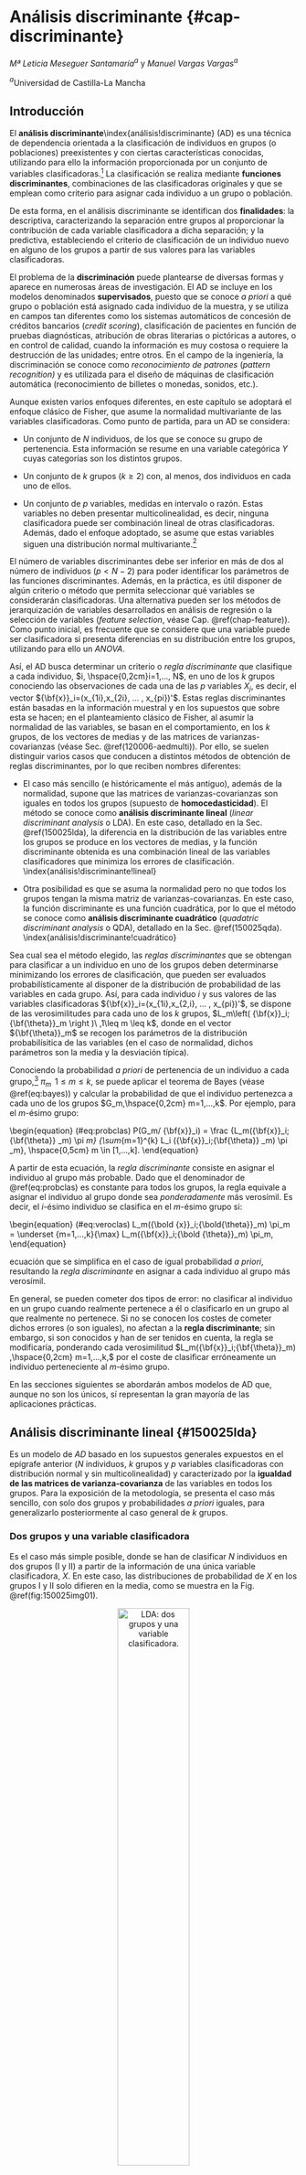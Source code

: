 

# Análisis discriminante {#cap-discriminante}

*Mª Leticia Meseguer Santamaría*$^{a}$ y *Manuel Vargas Vargas*$^{a}$

$^{a}$Universidad de Castilla-La Mancha

## Introducción

El **análisis discriminante**\index{análisis!discriminante} (AD) es una técnica de dependencia orientada a la clasificación de individuos en grupos (o poblaciones) preexistentes y con ciertas características conocidas, utilizando para ello la información proporcionada por un conjunto de variables clasificadoras.[^discri1] La clasificación se realiza mediante **funciones discriminantes**, combinaciones de las clasificadoras originales y que se emplean como criterio para asignar cada individuo a un grupo o población. 

[^discri1]: La referencia a individuos es en sentido amplio, entendiéndose por individuos no solo personas, sino también objetos, entes, elementos, casos, etc.

De esta forma, en el análisis discriminante se identifican dos **finalidades**: la descriptiva, caracterizando la separación entre grupos al proporcionar la contribución de cada variable clasificadora a dicha separación; y la predictiva, estableciendo el criterio de clasificación de un individuo nuevo en alguno de los grupos a partir de sus valores para las variables clasificadoras.

El problema de la **discriminación** puede plantearse de diversas formas y aparece en numerosas áreas de investigación. El AD se incluye en los modelos denominados **supervisados**, puesto que se conoce *a priori* a qué grupo o población está asignado cada individuo de la muestra, y se utiliza en campos tan diferentes como los sistemas automáticos de concesión de créditos bancarios (*credit scoring*), clasificación de pacientes en función de pruebas diagnósticas, atribución de obras literarias o pictóricas a autores, o en control de calidad, cuando la información es muy costosa o requiere la destrucción de las unidades; entre otros. En el campo de la ingeniería, la discriminación se conoce como *reconocimiento de patrones* (*pattern recognition)* y es utilizada para el diseño de máquinas de clasificación automática (reconocimiento de billetes o monedas, sonidos, etc.).

Aunque existen varios enfoques diferentes, en este capítulo se adoptará el enfoque clásico de Fisher, que asume la normalidad multivariante de las variables clasificadoras. Como punto de partida, para un AD se considera:

- Un conjunto de *N* individuos, de los que se conoce su grupo de pertenencia. Esta información se resume en una variable categórica $Y$ cuyas categorías son los distintos grupos.

- Un conjunto de *k* grupos ($k \geq 2$) con, al menos, dos individuos en cada uno de ellos.

- Un conjunto de *p* variables, medidas en intervalo o razón. Estas variables no deben presentar multicolinealidad, es decir, ninguna clasificadora puede ser combinación lineal de otras clasificadoras. Además, dado el enfoque adoptado, se asume que estas variables siguen una distribución normal multivariante.[^discri2] 

[^discri2]: Este supuesto garantiza que el método clásico propuesto por Fisher es óptimo. En la práctica, el AD es robusto frente a incumplimientos de la normalidad *p*-dimensional, por lo que también se aplica en muchos casos donde no se puede garantizar este requisito.

El número de variables discriminantes debe ser inferior en más de dos al número de individuos ($p<N-2$) para poder identificar los parámetros de las funciones discriminantes. Además, en la práctica, es útil disponer de algún criterio o método que permita seleccionar qué variables se considerarán clasificadoras. Una alternativa pueden ser los métodos de jerarquización de variables desarrollados en análisis de regresión o la selección de variables (*feature selection*,  véase Cap. \@ref(chap-feature)). Como punto inicial, es frecuente que se considere que una variable puede ser clasificadora si presenta diferencias en su distribución entre los grupos, utilizando para ello un *ANOVA*.


Así, el AD busca determinar un criterio o *regla discriminante* que clasifique a cada individuo, $i, \hspace{0,2cm}i=1,..., N$, en uno de los $k$ grupos conociendo las observaciones de cada una de las $p$ variables $X_j$, es decir, el vector ${\bf{x}}_i=(x_{1i},x_{2i}, ... , x_{pi})'$. Estas reglas discriminantes están basadas en la información muestral y en los supuestos que sobre esta se hacen; en el planteamiento clásico de Fisher, al asumir la normalidad de las variables, se basan en el comportamiento, en los $k$ grupos, de los vectores de medias y de las matrices de varianzas-covarianzas (véase Sec. \@ref(120006-aedmulti)). Por ello, se suelen distinguir varios casos que conducen a distintos métodos de obtención de reglas discriminantes, por lo que reciben nombres diferentes:

- El caso más sencillo (e históricamente el más antiguo), además de la normalidad, supone que las matrices de varianzas-covarianzas son iguales en todos los grupos (supuesto de **homocedasticidad**). El método se conoce como **análisis discriminante lineal** (*linear discriminant analysis* o LDA). En este caso, detallado en la Sec. \@ref(150025lda), la diferencia en la distribución de las variables entre los grupos se produce en los vectores de medias, y la función discriminante obtenida es una combinación lineal de las variables clasificadores que minimiza los errores de clasificación. \index{análisis!discriminante!lineal}

- Otra posibilidad es que se asuma la normalidad pero no que todos los grupos tengan la misma matriz de varianzas-covarianzas. En este caso, la función discriminante es una función cuadrática, por lo que el método se conoce como **análisis discriminante cuadrático** (*quadatric discriminant analysis* o QDA), detallado en la Sec. \@ref(150025qda). \index{análisis!discriminante!cuadrático}


Sea cual sea el método elegido, las *reglas discriminantes* que se obtengan para clasificar a un individuo en uno de los grupos deben determinarse minimizando los errores de clasificación, que pueden ser evaluados probabilísticamente al disponer de la distribución de probabilidad de las variables en cada grupo. Así, para cada individuo $i$ y sus valores de las variables clasificadoras ${\bf{x}}_i=(x_{1i},x_{2,i}, ... , x_{pi})'$,  se dispone de las verosimilitudes para cada uno de los $k$ grupos, $L_m\left( {\bf{x}}_i;{\bf{\theta}}_m \right )\ ,1\leq m \leq k$, donde en el vector ${\bf{\theta}}_m$ se recogen los parámetros de la distribución probabilísitica de las variables (en el caso de normalidad, dichos parámetros son la media y la desviación típica).


Conociendo la probabilidad *a priori* de pertenencia de un individuo a cada grupo,[^discri3] $\pi_m \, \ 1 \leq m \leq k$, se puede aplicar el teorema de Bayes (véase \@ref(eq:bayes)) y calcular la probabilidad de que el individuo pertenezca a cada uno de los  grupos $G_m,\hspace{0,2cm} m=1,...,k$. Por ejemplo, para el *m*-ésimo grupo:

[^discri3]: Lo habitual es que la probabilidad *a priori* de pertenencia de un individuo a un grupo
sea $\pi _m = {{1}\over{k}},\hspace{0,2cm} m=1,...,k$, cualquiera que sea el grupo, o bien proporcional al tamaño del grupo.

\begin{equation}
(\#eq:probclas)
P(G_m/ {\bf{x}}_i) = \frac {L_m({\bf{x}}_i;{\bf{\theta}} _m) \pi _m} {\sum_{m=1}^{k} L_i ({\bf{x}}_i;{\bf{\theta}} _m) \pi _m}, \hspace{0,5cm} m \in [1,...,k].
\end{equation}


A partir de esta ecuación, la *regla discriminante* consiste en asignar el individuo al grupo más probable. Dado que el denominador de \@ref(eq:probclas) es constante para todos los grupos, la regla equivale a asignar el individuo al grupo donde sea *ponderadamente* más verosímil. Es decir, el *i*-ésimo individuo se clasifica en el *m*-ésimo grupo si:

\begin{equation}
(\#eq:veroclas)
 L_m({\bold {x}}_i;{\bold{\theta}}_m) \pi_m = \underset {m=1,...,k}{\max} L_m({\bf{x}}_i;{\bold {\theta}}_m) \pi_m,
\end{equation}

ecuación que se simplifica en el caso de igual probabilidad *a priori*, resultando la *regla discriminante* en asignar a cada individuo al grupo más verosímil.



En general, se pueden cometer dos tipos de error: no clasificar al individuo en un grupo cuando realmente pertenece a él o clasificarlo en un grupo al que realmente no pertenece. Si no se conocen los costes de cometer dichos errores (o son iguales), no afectan a la **regla discriminante**; sin embargo, si son conocidos y han de ser tenidos en cuenta, la regla se modificaría, ponderando cada verosimilitud $L_m({\bf{x}}_i;{\bf{\theta}}_m) ,\hspace{0,2cm} m=1,...,k,$ por el coste de clasificar erróneamente un individuo perteneciente al *m*-ésimo grupo.

En las secciones siguientes se abordarán ambos modelos de AD que, aunque no son los únicos, sí representan la gran mayoría de las aplicaciones prácticas.

## Análisis discriminante lineal {#150025lda}

Es un modelo de *AD* basado en los supuestos generales expuestos en el epígrafe anterior ($N$ individuos, $k$ grupos y $p$ variables clasificadoras con distribución normal y sin multicolinealidad) y caracterizado por la **igualdad de las matrices de varianza-covarianza** de las variables en todos los grupos. Para la exposición de la metodología, se presenta el caso más sencillo, con solo dos grupos y probabilidades *a priori* iguales, para generalizarlo posteriormente al caso general de $k$ grupos. 

### Dos grupos y una variable clasificadora
  
Es el caso más simple posible, donde se han de clasificar $N$ individuos en dos grupos (I y II) a partir de la información de una única variable clasificadora, $X$. En este caso, las distribuciones de probabilidad de $X$ en los grupos I y II solo difieren en la media, como se muestra en la Fig. \@ref(fig:150025img01).

<div class="figure" style="text-align: center">
<img src="img/150025img01.png" alt="LDA: dos grupos y una variable clasificadora." width="50%" />
<p class="caption">(\#fig:150025img01)LDA: dos grupos y una variable clasificadora.</p>
</div>

La **regla discriminante** consistirá en asignar cada individuo al grupo con mayor verosimilitud \@ref(eq:veroclas). Como se aprecia, esta regla divide la recta real en dos partes, a la izquierda y a la derecha de $C$, que es el el valor de la recta correspondiente al corte entre las funciones de densidad de los grupos I y II:

\begin{equation}
C=\frac{\overline{x}_I+\overline{x}_{II}}{2},
\end{equation}

quedando la asignación de cada individuo como sigue:[^discri4]

\begin{equation}
\text{si } x_i<C \in \text{ Grupo I y si } x_i>C \in \text{ Grupo II}.
\end{equation}  

[^discri4]: De forma intuitiva, se asigna cada individuo al grupo cuya media está más cercana al valor de la variable. Esta interpretación se generaliza a más variables clasificadoras, asignando cada individuo al grupo cuyo centroide esté más cercano a él. Si la probabilidad *a priori* fuese proporcional al tamaño de los grupos, el punto de corte se calcularía como $C=\frac{n_I\bar{x}_I+n_{II}\bar{x}_{II}}{N}$.

Las probabilidades de los errores que se pueden cometer en la asignación corresponderían a las áreas resaltadas en rojo (individuo asignado al grupo I cuando realmente pertenece al grupo II) y en verde (individuo asignado al grupo II cuando realmente pertenece al grupo I), constituyendo la zona de error de clasificación.[^discri5bis]

[^discri5bis]: Nótese que el menor error de clasificación se obtiene para el punto de corte correspondiente a la intersección de las distribuciones de los dos grupos; sobre la Fig. \@ref(fig:150025img01) se intuye que cualquier desplazamiento del punto de corte reduce uno de los dos errores, pero aumenta en mayor medida el otro.

### Dos grupos y dos variables clasificadoras 

Si, bajo los mismos supuestos, se dispone de dos variables clasificadoras, $X_1$ y $X_2$, se proyectan los elipsoides de ambos grupos sobre las dos variables y se obtiene la Fig. \@ref(fig:150025img02):

<div class="figure" style="text-align: center">
<img src="img/150025img02.png" alt="LDA: dos grupos y dos variables clasificadoras." width="50%" />
<p class="caption">(\#fig:150025img02)LDA: dos grupos y dos variables clasificadoras.</p>
</div>

Se obtienen, sobre cada variable, zonas de error de clasificación amplias (marcadas en amarillo) que conllevarán errores de clasificación grandes. Sin embargo, si se proyectan ambos elipsoides sobre un nuevo *eje*, obtenido como una combinación lineal de ambas variables clasificadoras ($w_1X_1 + w_2X_2 - D = 0$), es posible reducir la zona de error de clasificación y, como consecuencia, la probabilidad de error de clasificación.

El problema de la obtención de la combinación lineal que minimiza la probabilidad de error de clasificación fue resuelto por Fisher buscando la **función discriminante** que maximiza la separación entre ambos grupos, maximizando la distancia entre sus centroides y minimizando la variabilidad dentro de cada grupo. El procedimiento se detalla para el caso general de $p$ variables.

### Dos grupos y *p* variables clasificadoras 
  
El objetivo es encontrar una **regla discriminante** que permita **separar** ambos grupos. En otros términos, el objetivo es encontrar la **función discriminante de Fisher**, que se plantea como una combinación lineal de las $p$ variables clasificadoras:
\index{función!discriminante de Fisher}

\begin{equation}
D=w_1X_1+w_2X_2+...+w_pX_p,
\end{equation}

que asigna al individuo *i*-ésimo una **puntuación discriminante** $D_i=w_1X_{1i}+w_2X_{2i}+...+w_pX_{pi}$; expresando matricialmente estas puntuaciones en diferencias respecto a las medias, se tiene que:

\begin{equation}
(\#eq:discr)
\begin{pmatrix} D_1 - \bar{D} \\ D_2 - \bar{D} \\ \vdots \\ {D}_N - \bar{D} \end{pmatrix} = \begin{pmatrix} X_{11} - \bar{X}_1 & X_{21} - \bar{X}_2 & \cdots & X_{p1} - \bar{X}_p \\ X_{12} - \bar{X}_1 & X_{22} - \bar{X}_2 & \cdots & X_{p2} - \bar{X}_p \\ \vdots & \vdots & \ddots & \vdots \\ X_{1N} - \bar{X}_1 & X_{2N} - \bar{X}_2 & \cdots & X_{pN} - \bar{X}_p \\ \end{pmatrix} \ \begin{pmatrix} w_1 \\ w_2 \\ \vdots \\ w_p \\ \end{pmatrix}.
\end{equation}

donde $\bar{D}= w_1\bar{X}_1+ w_2\bar{X}_2+...+w_p\bar{X}_p$, por ser $D$ una combinación lineal de variables normales. En notación abreviada, la ecuación \@ref(eq:discr) se puede expresar como ${\bf{d}}^{*}={{\bf{X}}^{*}}\bf{w}$.

La suma de cuadrados de las desviaciones de la función discriminante respecto a su media quedaría entonces como:


\begin{equation}
(\#eq:discrm)
{\bf{d}}^{*\prime} {\bf{d}}^{*}= {\bf{w}}^{\prime} {\bf{X}}^{*\prime} \bf{X}^{*}\bf{w},
\end{equation}

donde ${\bf{X}}^{*\prime} {\bf{X}}^{*}$ es la matriz simétrica de las desviaciones cuadráticas de las variables clasificadoras respecto a sus medias (o matriz **suma de cuadrados y productos cruzados**, SCPC). Esta matriz se puede descomponer en la suma de dos matrices: la SCPC **entregrupos** o **intergrupos**, $\bf{F}$, y la SCPC **residual** o **intragrupos**, $\bf{U}$, por lo que la ecuación \@ref(eq:discrm) se puede reexpresar como:

\begin{equation}
(\#eq:discrp)
{\bf{d}}^{*\prime} {\bf{d}}^{*}={\bf{w}}^{\prime} \bf{Fw}+ {\bf{w}}^{\prime} \bf{Uw}.
\end{equation}

Fisher propuso determinar el vector de pesos, $\bf{w}$, buscando que se produzca la máxima discriminación entre los grupos, maximizando la variabilidad entre grupos respecto a la variabilidad intragrupos, es decir:


\begin{equation}
(\#eq:discanova)
\max \frac{{\bf{w}}^{\prime} \bf{Fw}} {{\bf{w}}^{\prime} \bf{Uw}}.
\end{equation}

Como esta expresión es invariante frente a cambios de escala, maximizar \@ref(eq:discanova) es equivalente a maximizar ${\bf{w}}^{\prime} \bf{Fw}$ con la condición ${\bf{w}}^{\prime} \bf{Uw} =1$ que, aplicando los multiplicadores de Lagrange, implica:

\begin{equation}
\begin{array}{crl}
L= {\bf{w}}^{\prime} {\bf{Fw}} - \lambda ({{\bf{w}}^{\prime} {\bf{Uw}}}-{1}) \Rightarrow \frac{\partial L}{\partial {\bf{w}}}=2{\bf{Fw}}-2\lambda\bf{Uw}=\bf{0} \Rightarrow \\
\Rightarrow \bf{Fw}=\lambda \bf{Uw} \Rightarrow {\bf{(U}}^{-1} \bf{F)w}=\lambda \bf{w}. \\
\end{array}
\end{equation}

Así, el autovector asociado al mayor autovalor de la matriz $\textbf{U}^{-1}\textbf{F}$ proporcionará los coeficientes de la **función discriminante lineal de Fisher** que mejor separa ambos grupos.

El **punto de corte (C)** se obtiene evaluando la función discriminante en la media de cada grupo y calculando la media de las medias grupales ponderadas por el tamaño del grupo:

\begin{equation}
\begin{array}{crl}
\bar{D}_I=w_1\bar{X}_{1I}+w_2\bar{X}_{2I}+...+w_p\bar{X}_{pI} \\ 
\bar{D}_{II}=w_1\bar{X}_{1II}+w_2\bar{X}_{2II}+...+w_p\bar{X}_{pII}, \\ 
\end{array}
\end{equation}

\begin{equation}
C= \frac{n_I \bar{D}_I + n_{II} \bar{D}_{II}}{N}, 
\end{equation}

y el **criterio de asignación para el $i$-ésimo individuo**, es:

\begin{equation}
\text{si } \ D_i<C \in \text{ Grupo I   y   si } D_i>C \in \text{ Grupo II}.
\end{equation}



### *k* grupos y *p* variables

En caso de existir más de dos grupos, la generalización del caso anterior es relativamente sencilla. Siguiendo la misma idea utilizada para dos grupos, se debe obtener un número de **funciones discriminantes de Fisher** suficiente para separar lo más posible los $k$ grupos; este número es $T=\min {(k-1,p)}$.[^discri5]

[^discri5]: Para separar linealmente $k$ grupos hacen falta $k-1$ hiperplanos, pero su obtención está también limitada por el número $p$ de variables clasificadoras.

Cada una de las $T$ funciones discriminantes es una combinación lineal de las $p$ variables clasificadoras:

\begin{equation}
D_t=w_{t1}X_1+w_{t2}X_2+...+w_{tp}X_p\hspace{0,5cm} t=1,...T,
\end{equation}

donde se exige que el coeficiente de correlación lineal entre cada dos funciones discriminantes distintas sea nulo.

La suma de cuadrados de las desviaciones de la matriz $\textbf{D}$ de funciones discriminantes respecto a sus medias tendría una expresión equivalente a la ecuación \@ref(eq:discrm):

\begin{equation}
(\#eq:discrmg) 
\bf{D}^{*\prime} {\bf{D}}^{*}= {\bf{W}}^{\prime} {\bf{X}}^{* \prime}{\bf{XW}}.
\end{equation}

Para que las funciones discriminen lo máximo posible a los $k$ grupos, las combinaciones lineales han de maximizar la variabilidad entre los grupos respecto a la variabilidad intragrupos, en un razonamiento análogo al expuesto en la ecuación \@ref(eq:discanova):

\begin{equation}
(\#eq:discanova)
\max \frac{{\bf{W}}^{\prime} \bf{FW}} {{\bf{W}}^{\prime} \bf{UW}}.
\end{equation}

Al tratarse de una función homogénea, la maximización de \@ref(eq:discanova)  equivale a maximizar ${\bf{W}}^{\prime}\bf{FW}$ con la condición ${{\bf{W}}^{\prime}\bf{UW}}=1$, que, aplicando los multiplicadores de Lagrange, implica:

\begin{equation}
\begin{array}{crl}
L= {\bf{W}}^{\prime} {\bf{FW}} - \lambda ({{\bf{W}}^{\prime} {\bf{UW}}}-{1}) \Rightarrow \frac{\partial L}{\partial {\bf{w}}}=2{\bf{FW}}-2\lambda\bf{UW}=\bf{0} \Rightarrow \\
\Rightarrow \bf{FW}=\lambda {\bf{UW}} \Rightarrow {({\bf{U}}^{-1} {\bf{F}}}){W}=\lambda \bf{w}. \\
\end{array}
\end{equation}


Por tanto, el autovector asociado al mayor autovalor de la matriz $\textbf{U}^{-1}\textbf{F}$ (generalmente no simétrica) proporciona los coeficientes de la **primera función discriminante lineal de Fisher**, siendo el autovalor la proporción de la varianza total explicada por las $T$ funciones discriminantes que recoge la primera función.

Para obtener el resto de funciones discriminantes, basta con ir eligiendo los siguientes autovectores asociados a los autovalores, ordenados decrecientemente. Como los autovectores son linealmente independientes, las funciones de discriminación están incorrelacionadas.[^discri6]


[^discri6]: Como la capacidad discriminante de la funciones va decreciendo, puede haber casos donde no se consideren relevantes todas, sino las $h$ primeras. En ese caso, la variabilidad explicada por una de estas $h$ funciones discriminantes, por ejemplo la $r$-ésima,  sería $\lambda_r$, por lo que la proporción de variabilidad atribuible a dicha función sería $D_r=\frac {\lambda_r}{\sum _{t=1} ^{h} \lambda_t}, \hspace{0,2cm} t=1,...h$.

De esta forma, la primera función discriminante, $D_1$, es la que proporciona mayor discriminación entre los centroides de los grupos; $D_2$, incorrelacionada con  $D_1$, es la que proporciona mayor discriminación, después de $D_1$; y así sucesivamente: $D_t$ es la que produce mayor discriminación entre los centroides de los grupos, después de las $t-1$ anteriores, y está incorrelacionada con todas las anteriores. 

### Discriminante lineal con **R**: la función `lda()`

A continuación se ejemplifica la aplicación de un **discriminante lineal** con **R**. Para ello, se utilizará y cargará la base de datos `iris`, que consta de 150 observaciones y 5 variables, 4 numéricas, que serán las clasificadoras, y una categórica, sobre la que se realiza el análisis, con tres categorías: $setosa$, $versicolor$ y $virginica$.


```r
library("caret")
library("MASS")
library("klaR")
data("iris")
```

Se clasificarán las flores $iris$, identificadas con la variable `Species` (especies de $iris$), utilizando como variables clasificadoras: `Sepal.Length` (longitud del sépalo), `Sepal.Width` (anchura del sépalo), `Petal.Lenght` (longitud del pétalo) y `Petal.Width` (anchura del pétalo).

Para evaluar la capacidad predictiva del análisis discriminante, se divide el conjunto de datos en dos subconjuntos: el de entrenamiento o estimación (con el 80% de ellos) y el de test (con el 20% restante).[^discri7]

[^discri7]: Esta estrategia es muy común en modelos predictivos, y tiene como objetivo evitar el **sobreajuste** de los datos muestrales; así, los datos del conjunto de test son realmente "nuevos" para el modelo porque no han sido utilizados en la estimación.

Las distribuciones univariadas deben ser normales; si no fuera así, se podrían transformar utilizando las transformaciones logarítimicas y de raíces cuadradas (distribuciones exponenciales) y Box-Cox (distribuciones sesgadas). Igualmente, es conveniente estandarizar las variables para evitar que la diferencia de escalas influya en la importancia relativa de cada variable clasificadora en las funciones discriminantes.


```r
# División de los datos: 80% para entrenamiento y 20% para test
set.seed(123)
muestra <- iris$Species |>
  createDataPartition(p = 0.8, list = FALSE)
entrenamiento_d <- iris[muestra, ]
test_d <- iris[-muestra, ]
# Estimación de los parámetros de preprocesamiento (estandarización)
preproc_param <- entrenamiento_d |>
  preProcess(method = c("center", "scale"))
# Transformación de los datos usando los parámetros estimados
entrenamiento_t <- preproc_param |> predict(entrenamiento_d)
test_t <- preproc_param |> predict(test_d)
```

Una inspección previa de los datos puede ayudar a detectar si las variables clasificadoras pueden contribuir a la discriminación entre los grupos. En este ejemplo, la Fig. \@ref(fig:150025pre) muestra la función de densidad de cada variable sobre cada grupo con los datos del subconjunto de entrenamiento:



```r
library("ggplot2")
library("ggpubr")

p1 <- ggplot(data = entrenamiento_t, aes(x = Sepal.Length, fill = Species, colour = Species)) +
  geom_density(alpha = 0.3) +
  theme_bw()
p2 <- ggplot(data = entrenamiento_t, aes(x = Sepal.Width, fill = Species, colour = Species)) +
  geom_density(alpha = 0.3) +
  theme_bw()
p3 <- ggplot(data = entrenamiento_t, aes(x = Petal.Length, fill = Species, colour = Species)) +
  geom_density(alpha = 0.3) +
  theme_bw()
p4 <- ggplot(data = entrenamiento_t, aes(x = Petal.Width, fill = Species, colour = Species)) +
  geom_density(alpha = 0.3) +
  theme_bw()
ggarrange(p1, p2, p3, p4, ncol = 2, nrow = 2, common.legend = TRUE, legend = "bottom")
```

<div class="figure" style="text-align: center">
<img src="img/150025img04.png" alt="Función de densidad de cada variable clasificadora sobre los grupos." width="90%" />
<p class="caption">(\#fig:150025pre)Función de densidad de cada variable clasificadora sobre los grupos.</p>
</div>

Igualmente, los gráficos bivariantes pueden ayudar a ver si hay "distancias" entre los centroides de los grupos para las variables clasificadoras, como muestra la Fig. \@ref(fig:150025pre3):


```r
pairs(x = entrenamiento_t[, -5], col = c("firebrick", "green3", "darkblue")[entrenamiento_t$Species], pch = 20)
```

<div class="figure" style="text-align: center">
<img src="img/150025img05.png" alt="Diagramas bivariantes de dispersión de las variables clasificadoras." width="90%" />
<p class="caption">(\#fig:150025pre3)Diagramas bivariantes de dispersión de las variables clasificadoras.</p>
</div>

Como se observa en dichos gráficos, las variables clasificadoras pueden contribuir a la discriminación entre las tres especies de flores *iris*. 

Para aplicar la función `lda()` se debe especificar la variable de clasificación (`Species`) y el conjunto de datos (`entrenamiento_t`); de forma opcional, se pueden especificar las probabilidades *a priori*  (`prior`, por defecto se usa `proportions`), el método de estimación de las medias y varianzas (`method`, por defecto `moment`) o el argumento `CV` para obtener los grupos pronosticados y las probabilidades *a posteriori* (por defecto, `CV=FALSE`).


```r
options(digits = 4)
modelo_lda <- lda(Species ~ ., data = entrenamiento_t)
modelo_lda
#> Call:
#> lda(Species ~ ., data = entrenamiento_t)
#> 
#> Prior probabilities of groups:
#>     setosa versicolor  virginica 
#>     0.3333     0.3333     0.3333 
#> 
#> Group means:
#>            Sepal.Length Sepal.Width Petal.Length Petal.Width
#> setosa          -1.0113     0.78049      -1.2900     -1.2453
#> versicolor       0.1014    -0.68675       0.2566      0.1473
#> virginica        0.9099    -0.09374       1.0334      1.0981
#> 
#> Coefficients of linear discriminants:
#>                  LD1      LD2
#> Sepal.Length  0.6795  0.04464
#> Sepal.Width   0.6565 -1.00330
#> Petal.Length -3.8365  1.44176
#> Petal.Width  -2.2722 -1.96516
#> 
#> Proportion of trace:
#>    LD1    LD2 
#> 0.9902 0.0098
```

La salida muestra las **probabilidades previas** (*Prior probabilities of groups*) y los **centroides de cada grupo** (*Group means*). A continuación muestra las **funciones discriminantes de Fisher** mediante los respectivos coeficientes $w_{jt}$. En este caso, las dos funciones discriminantes son:  

$D_1=0.6795 \cdot SL+0.6565 \cdot SW-3,8365 \cdot PL-2,2722 \cdot PW$

$D_2=0.0446 \cdot SL-1.0033 \cdot SW+1.4418 \cdot PL-1.9651 \cdot PW,$

con una proporción de discriminación de 0,9902 y 0,0098, respectivamente.

La proyección de los individuos (en este caso flores) en el plano formado por las dos funciones discriminantes se recoge en la Fig. \@ref(fig:150025graf):


```r
datos_lda <- cbind(entrenamiento_t, predict(modelo_lda)$x)
ggplot(datos_lda, aes(LD1, LD2)) +
  geom_point(aes(color = Species)) +
  ggtitle("Gráfico LDA")
```

<div class="figure" style="text-align: center">
<img src="img/150025img03.png" alt="Proyección de los individuos (flores) sobre las dos funciones discriminantes." width="80%" />
<p class="caption">(\#fig:150025graf)Proyección de los individuos (flores) sobre las dos funciones discriminantes.</p>
</div>

Como se aprecia, la primera función discriminante es la que mayor contribución tiene a la separación entre los grupos, separando muy claramente a la especie *setosa* y, en menor medida, a las especies *virginica* y *versicolor*, grupos entre los que hay un pequeño grado de solapamiento. Por otro lado, la segunda función discriminante, con una proporción de discriminación de 0,0098, apenas contribuye a la separación entre grupos.

Por último, mediante la función `partimat()` del paquete `klaR`, se puede visualizar cómo quedan las regiones bivariantes que clasifican  los individuos en cada clase (Fig. \@ref(fig:150025partimat)):


```r
partimat(Species ~ ., data = entrenamiento_t, method = "lda", image.colors = c("skyblue", "lightgrey", "yellow"), col.mean = "red")
```

<div class="figure" style="text-align: center">
<img src="img/150025img06.png" alt="Regiones bivariantes de clasificación en cada grupo (centroides en rojo): $setosa$ (celeste), $versicolor$ (gris) y $virginica$ (amarillo)." width="90%" />
<p class="caption">(\#fig:150025partimat)Regiones bivariantes de clasificación en cada grupo (centroides en rojo): $setosa$ (celeste), $versicolor$ (gris) y $virginica$ (amarillo).</p>
</div>

Por último, aplicando las funciones discriminantes a los datos reservados para estudiar la capacidad predictiva del modelo, se obtiene la tabla conocida como **matriz de confusión**, donde se compara el grupo real con el pronosticado por el modelo:


```r
predicciones_lda <- modelo_lda |> predict(test_t)
table(test_t$Species, predicciones_lda$class, dnn = c("Grupo real", "Grupo pronosticado"))
#>             Grupo pronosticado
#> Grupo real   setosa versicolor virginica
#>   setosa         10          0         0
#>   versicolor      0         10         0
#>   virginica       0          1         9
mean(predicciones_lda$class == test_t$Species)
#> [1] 0.9667
```

 En este caso, se clasifican correctamente 29 de las 30 "nuevas" flores, indicando un grado de ajuste del 96,9667%.
 
 
 

## Análisis discriminante cuadrático  {#150025qda}

En el discriminante lineal visto anteriormente, se asume que las variables clasificadoras tienen idénticas matrices de varianzas-covarianzas en los distintos grupos, supuesto que garantiza que las funciones discriminantes son combinaciones lineales de las variables clasificadoras.

Es posible eliminar esta restricción, permitiendo que las matrices de varianzas-covarianzas sean diferentes en los grupos, lo que introduce términos cuadráticos en las funciones discriminantes que conducen límites de decisión curvilíneos, por lo que el análisis discriminante cuadrático (QDA) puede aplicarse a situaciones en las que la separación entre grupos no es lineal.

Denominando $\pi_m$ a la probabilidad *a priori* de pertenecer al grupo $G_m$ y ${\bf{\mu}}_m$ y ${\bf{\Sigma}}_m$ al vector de medias y matriz de varianzas-covarianzas, respectivamente, en dicho grupo, a partir del vector de observaciones $\bf x$, se puede obtener el **discriminante cuadrático** como:[^discri9]

[^discri9]: Al existir $k$ grupos, hay $k(k-1)/2$ comparaciones entre grupos diferentes, que han de ser consideradas en conjunto.


\begin{equation}
(\#eq:qda)
\begin{array}{crl}
Q_{uv}\left({\bf{x}}\right)=\frac{1}{2}{\bf{x}}^{\prime}\left({\bf{\Sigma}}_u^{-1}-{\bf{\Sigma}}_v^{-1}\right){\bf{x}}+{\bf{x}}^{\prime} \left({\bf{\Sigma}}_u^{-1}{\bf{\mu}}_u-{\bf{\Sigma}}_v^{-1}{\bf{\mu}}_v\right){\bf{x}}+ \\
+ \frac{1}{2}{\bf{\mu}}_v^{\prime}{\bf{\Sigma}}_v^{-1}{\bf{\mu}}_v-\frac{1}{2}{\bf{\mu}}_u^{\prime}{\bf{\Sigma}}_u^{-1}{\bf{\mu}}_u+\frac{1}{2}\log \left(\left|{\bf{\Sigma}}_v\right|\right)-\frac{1}{2}\log \left(\left|{\bf{\Sigma}}_u\right|\right) \\
\ \forall u\neq b \, \ i,j=1,2,...,k. \\
\end{array}
\end{equation}

A partir de aquí, la **regla de clasificación** para un individuo consiste en evaluar el discriminante cuadrático \@ref(eq:qda) para los diferentes grupos y, tras simplificaciones algebraicas, asignarlo al grupo $G_h$ que verifique:[^discri_7bis]

[^discri_7bis]: De la comparación dos a dos a partir de $Q_{uv}\left({\bf{x}}\right)$ se obtiene una matriz de comparaciones, que es la que hay que evaluar; pero es más cómodo evaluar cada grupo individualmente y utilizar \@ref(eq:simplificacion).

\begin{equation}
(\#eq:simplificacion)
G_h=\underset{m}{\operatorname{argmax}} \log\pi_m+\frac{1}{2} \log \left |{\bf{\Sigma}}_m\right|-\frac{1}{2}\left({\bf{x}}-{\bf{\mu}}_{m}\right)^{\prime} {\bf{\Sigma}}_m^{-1}\left({\bf{x}}-{\bf{\mu}}_m\right).
\end{equation}


En este caso, los límites de la región de clasificación son ecuaciones cuadráticas del vector $\bf{x}$.

Finalmente, es pertinente señalar que el LDA es mucho más flexible que el QDA, y que tiene una varianza mucho menor, lo cual puede dar lugar a mejores clasificaciones que con QDA. Sin embargo, si el supuesto de igualdad de matrices de varianzas-covarianzas en cada grupo dista mucho de cumplirse, entonces el LDA puede tener un sesgo importante. El LDA suele ser mejor opción que el QDA si el subconjunto de entrenamiento es pequeño y la reducción de la varianza se convierte en un objetivo importante. Si el conjunto de entrenamiento tiene un tamaño grande, la varianza del clasificador no es un problema y el QDA sería la mejor opción; también lo es en caso de un incumplimiento significativo del supuesto de igualdad de varianzas covarianzas del LDA.


### Discriminante cuadrático con **R**: la función `qda()`

Para ilustrar la realización de un análisis discriminante cuadrático en **R**, se aplica la función `qda()` a los datos `iris` utilizados en el caso lineal. La elección de la misma base de datos responde a un planteamiento didáctico, para poder comparar los resultados de ambos métodos y las diferencias que produce asumir la igualdad de matrices de varianzas-covarianzas (método lineal) o no asumirlas (método cuadrático).[^discri8]

[^discri8]: En una situación real, la estrategia más razonable sería decidir previamente sobre la hipótesis de igualdad de la matrices de varianzas-covarianzas (utilizando, por ejemplo el contraste *M de Box*, aunque es muy sensible al supuesto de normalidad multivariante) y, en función del resultado, optar por una de las dos alternativas.


```r
options(digits = 4)
modelo_qda <- qda(Species ~ ., data = entrenamiento_t)
modelo_qda
#> Call:
#> qda(Species ~ ., data = entrenamiento_t)
#> 
#> Prior probabilities of groups:
#>     setosa versicolor  virginica 
#>     0.3333     0.3333     0.3333 
#> 
#> Group means:
#>            Sepal.Length Sepal.Width Petal.Length Petal.Width
#> setosa          -1.0113     0.78049      -1.2900     -1.2453
#> versicolor       0.1014    -0.68675       0.2566      0.1473
#> virginica        0.9099    -0.09374       1.0334      1.0981
```

La representación gráfica de las áreas por las que se clasifican los individuos se muestra en la Fig. \@ref(fig:150025partimatc).


```r
partimat(Species ~ ., data = entrenamiento_t, method = "qda", image.colors = c("skyblue", "lightgrey", "yellow"), col.mean = "red")
```

<div class="figure" style="text-align: center">
<img src="img/150025img07.png" alt="Regiones bivariantes de clasificación en cada grupo (centroides en rojo): $setosa$ (celeste), $versicolor$ (gris) y $virginica$ (amarillo)." width="90%" />
<p class="caption">(\#fig:150025partimatc)Regiones bivariantes de clasificación en cada grupo (centroides en rojo): $setosa$ (celeste), $versicolor$ (gris) y $virginica$ (amarillo).</p>
</div>

Como se aprecia, ahora los contornos de las áreas no son siempre lineales, sino que incluyen fronteras cuadráticas. Por último, aplicando el discriminante cuadrático a los datos reservados para estudiar la capacidad predictiva del modelo, se obtiene la 
**matriz de confusión**, donde se observa que no se mejoran los resultados respecto al discriminante lineal.


```r
predicciones_qda <- modelo_qda |> predict(test_t)
table(test_t$Species, predicciones_qda$class, dnn = c("Grupo real", "Grupo pronosticado"))
#>             Grupo pronosticado
#> Grupo real   setosa versicolor virginica
#>   setosa         10          0         0
#>   versicolor      0         10         0
#>   virginica       0          1         9
mean(predicciones_qda$class == test_t$Species)
#> [1] 0.9667
```



::: {.infobox_resume data-latex=""}
### Resumen {-}

- El *análisis discriminante* permite clasificar individuos en distintos grupos preexistentes en relación a una variable cualitativa, a partir de las variables clasificadoras. 

<br>

- La información se sintetiza en las funciones discriminantes. Su uso puede tener una finalidad descriptiva: identificar la separación entre grupos y la contribución de cada variable clasificadora; y una finalidad predictiva: clasificar un individuo nuevo.

<br>

- Los principales tipos son el lineal y el cuadrático, que se desarrollan en **R** con las funciones `lda()` y `qda()`, respectivamente.
:::
